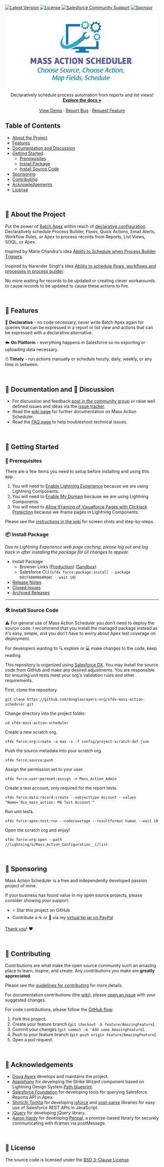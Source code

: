 <!-- SHIELDS -->
[![Latest Version][version-shield]][version-url]
[![License][license-shield]][license-url]
[![Salesforce Community Support][community-shield]][community-url]
[![Sponsor][sponsor-shield]][sponsor-url]

<!-- PROJECT LOGO -->
<p align="center">
    <a href="https://github.com/douglascayers-org/sfdx-mass-action-scheduler/">
        <img src="images/mas-logo.png" alt="Mass Action Scheduler Logo" />
    </a>
    <br />
    Declaratively schedule process automation from reports and list views!
    <br />
    <a href="https://github.com/douglascayers-org/sfdx-mass-action-scheduler/wiki"><strong>Explore the docs »</strong></a>
    <br />
    <br />
    <a href="https://github.com/douglascayers-org/sfdx-mass-action-scheduler/wiki/Examples">View Demo</a>
    ·
    <a href="https://github.com/douglascayers-org/sfdx-mass-action-scheduler/issues">Report Bug</a>
    ·
    <a href="https://github.com/douglascayers-org/sfdx-mass-action-scheduler/issues">Request Feature</a>
</p>

## Table of Contents

* [About the Project](#-about-the-project)
* [Features](#-features)
* [Documentation and Discussion](#-documentation-and--discussion)
* [Getting Started](#-getting-started)
  - [Prerequisites](#-prerequisites)
  - [Install Package](#-install-package)
  - [Install Source Code](#-install-source-code)
* [Sponsoring](#-sponsoring)
* [Contributing](#-contributing)
* [Acknowledgements](#-acknowledgements)
* [License](#-license)

<br />

## 📜 About the Project

Put the power of [Batch Apex](https://developer.salesforce.com/docs/atlas.en-us.apexcode.meta/apexcode/apex_batch.htm) within reach of [declarative configuration](https://help.salesforce.com/articleView?id=extend_click_intro.htm&type=5). Declaratively schedule Process Builder, Flows, Quick Actions, Email Alerts, Workflow Rules, or Apex to process records from Reports, List Views, SOQL, or Apex.

Inspired by Marie Chandra's idea [Ability to Schedule when Process Builder Triggers](https://success.salesforce.com/ideaView?id=08730000000DjEmAAK).

Inspired by Narender Singh's idea [Ability to schedule flows, workflows and processes in process builder](https://success.salesforce.com/ideaView?id=0873A000000EA71QAG).

No more waiting for records to be updated or creating clever workarounds to cause records to be updated to cause these actions to fire.

<br />

## 🦄 Features

🙌 **Declarative** - no code necessary, never write Batch Apex again for queries that can be expressed in a report or list view and actions that can be expressed with a declarative alternative.

☁️ **On Platform** - everything happens in Salesforce so no exporting or uploading data necessary.

⏰ **Timely** - run actions manually or schedule hourly, daily, weekly, or any time in between.

<br />

## 📘 Documentation and 💬 Discussion

* For discussion and feedback [post in the community group](https://success.salesforce.com/_ui/core/chatter/groups/GroupProfilePage?g=0F93A000000LhvN) or raise well defined issues and ideas via the [issue tracker](https://github.com/douglascayers/sfdx-mass-action-scheduler/issues).
* Read the [wiki page](https://github.com/douglascayers-org/sfdx-mass-action-scheduler/wiki) for further documentation on Mass Action Scheduler.
* Read the [FAQ page](https://github.com/douglascayers-org/sfdx-mass-action-scheduler/wiki/Frequently-Asked-Questions) to help troubleshoot technical issues.

<br />

## 👋 Getting Started

### 🚨 Prerequisites

There are a few items you need to setup before installing and using this app.

1. You will need to [Enable Lightning Experience](https://github.com/douglascayers-org/sfdx-mass-action-scheduler/wiki/Pre-Requisites-Instructions#1-enable-lightning-experience) because we are using Lightning Components.
2. You will need to [Enable My Domain](https://github.com/douglascayers-org/sfdx-mass-action-scheduler/wiki/Pre-Requisites-Instructions#2-enable-my-domain) because we are using Lightning Components.
3. You will need to [Allow IFraming of Visualforce Pages with Clickjack Protection](https://github.com/douglascayers-org/sfdx-mass-action-scheduler/wiki/Pre-Requisites-Instructions#3-allow-iframing-of-visualforce-pages-with-clickjack-protection) because we iframe pages in Lightning Components.

Please see the [instructions in the wiki](https://github.com/douglascayers-org/sfdx-mass-action-scheduler/wiki/Pre-Requisites-Instructions) for screen shots and step-by-steps.

### 📦 Install Package

_Due to Lightning Experience web page caching, please log out and log back in after installing the package for UI changes to appear._

* Install Package
    * Browser Links ([Production](https://login.salesforce.com/packaging/installPackage.apexp?p0=04tf4000004MdAC)) ([Sandbox](https://test.salesforce.com/packaging/installPackage.apexp?p0=04tf4000004MdAC))
    * Salesforce CLI (`sfdx force:package:install --package 04tf4000004MdAC --wait 10`)
* [Release Notes](https://github.com/douglascayers-org/sfdx-mass-action-scheduler/wiki/Release-Notes)
* [Closed Issues](https://github.com/douglascayers-org/sfdx-mass-action-scheduler/milestone/7?closed=1)
* [Archived Releases](https://github.com/douglascayers-org/sfdx-mass-action-scheduler/milestones?state=closed)

---

### 🛠 Install Source Code

⚠️ For general use of Mass Action Scheduler you don't need to deploy the source code. I recommend that you install the managed package instead as it's easy, simple, and you don't have to worry about Apex test coverage on deployment.

For developers wanting to 🔍 explore or 💻 make changes to the code, keep reading.

This repository is organized using [Salesforce DX](https://trailhead.salesforce.com/en/trails/sfdx_get_started).
You may install the source code from GitHub and make any desired adjustments.
You are responsible for ensuring unit tests meet your org's validation rules and other requirements.

First, clone the repository.

```
git clone https://github.com/douglascayers-org/sfdx-mass-action-scheduler.git
```

Change directory into the project folder.

```
cd sfdx-mass-action-scheduler
```

Create a new scratch org.

```
sfdx force:org:create -a mas -s -f config/project-scratch-def.json
```

Push the source metadata into your scratch org.

```
sfdx force:source:push
```

Assign the permission set to your user. 

```
sfdx force:user:permset:assign -n Mass_Action_Admin
```

Create a test account, only required for the report tests.

```
sfdx force:data:record:create --sobjecttype Account --values "Name='dca_mass_action: MA Test Account'"
``` 

Run unit tests.

```
sfdx force:apex:test:run --codecoverage --resultformat human --wait 10
```

Open the scratch org and enjoy!

```
sfdx force:org:open --path //lightning/o/Mass_Action_Configuration__c/list
```

<br />

## 💎 Sponsoring

Mass Action Scheduler is a free and independently developed passion project of mine.

If your business has found value in my open source projects, please consider showing your support:
  * ⭐️ Star this project on GitHub
  * Contribute a ☕️ or 🌮 via my [virtual tip jar on PayPal](https://www.paypal.me/douglascayers/)

[Thank you](https://douglascayers.com/thanks-for-your-support/)! ❤️

<br />

## 🙏 Contributing

Contributions are what make the open source community such an amazing place to learn, inspire, and create. Any contributions you make are **greatly appreciated**.

Please see the [guidelines for contributing](CONTRIBUTING.md) for more details.

For documentation contributions (the [wiki](https://github.com/douglascayers-org/sfdx-mass-action-scheduler/wiki)), please [open an issue](https://github.com/douglascayers-org/sfdx-mass-action-scheduler/issues) with your suggested changes.

For code contributions, please follow the [GitHub flow](https://help.github.com/en/articles/github-flow):
1. Fork this project.
2. Create your feature branch (`git checkout -b feature/AmazingFeature`).
3. Commit your changes (`git commit -m 'Add some AmazingFeature`).
4. Push to your feature branch (`git push origin feature/AmazingFeature`).
5. Open a pull request.

<br />

## 📣 Acknowledgements

* [Doug Ayers](https://douglascayers.com) develops and maintains the project.
* [Appiphony](http://www.lightningstrike.io) for developing the Strike Wizard component based on Lightning Design System [Path blueprint](https://www.lightningdesignsystem.com/components/path/).
* [Salesforce Foundation](https://github.com/SalesforceFoundation/CampaignTools) for developing tools for querying Salesforce Reports API in Apex.
* [Shinichi Tomita](https://twitter.com/stomita) for developing [jsforce](https://jsforce.github.io/) and [soql-parse](https://github.com/stomita/soql-parse) libraries for easy use of Salesforce REST APIs in JavaScript.
* [jQuery](https://jquery.com/) for developing jQuery library.
* [Aaron Hardy](https://twitter.com/aaronius) for developing [Penpal](https://github.com/Aaronius/penpal), a promise-based library for securely communicating with iframes via postMessage.

<br />

## 👀 License

The source code is licensed under the [BSD 3-Clause License](LICENSE).

<!-- MARKDOWN LINKS & IMAGES -->

[version-shield]: https://img.shields.io/github/tag/douglascayers-org/sfdx-mass-action-scheduler.svg?label=release&color=green
[version-url]: https://github.com/douglascayers-org/sfdx-mass-action-scheduler/wiki/Release-Notes

[license-shield]: https://img.shields.io/github/license/douglascayers-org/sfdx-mass-action-scheduler.svg?label=license&color=green
[license-url]: LICENSE

[community-shield]: https://img.shields.io/badge/-Community-blue.svg?logo=salesforce&logoColor=white
[community-url]: https://success.salesforce.com/_ui/core/chatter/groups/GroupProfilePage?g=0F93A000000LhvN

<!-- https://stackoverflow.com/questions/42679712/why-does-the-red-heart-emoji-require-two-code-points-but-the-other-colored-hear -->
[sponsor-shield]: https://img.shields.io/badge/-💜_Sponsor-ff69b4.svg
[sponsor-url]: https://www.paypal.me/douglascayers/
